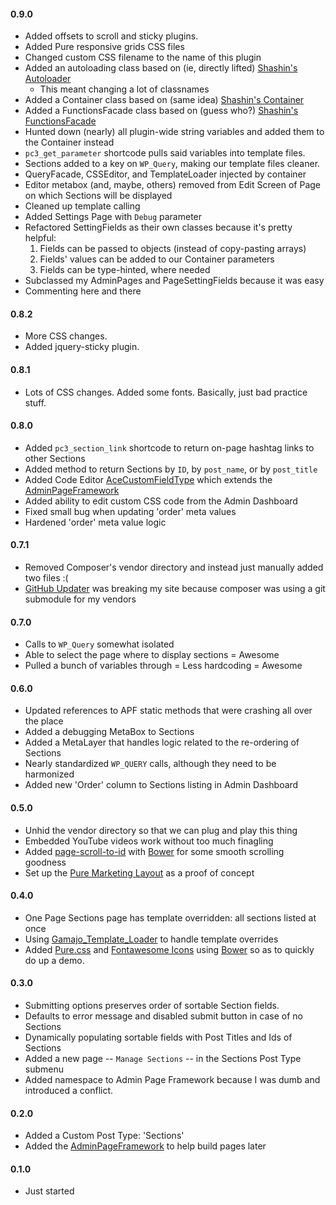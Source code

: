 #### 0.9.0
* Added offsets to scroll and sticky plugins.
* Added Pure responsive grids CSS files
* Changed custom CSS filename to the name of this plugin
* Added an autoloading class based on (ie, directly lifted) [Shashin's Autoloader](https://github.com/toppa/Shashin/blob/master/lib/ShashinAutoLoader.php)
    * This meant changing a lot of classnames
* Added a Container class based on (same idea) [Shashin's Container](https://github.com/toppa/Shashin/blob/master/lib/ShashinContainer.php)
* Added a FunctionsFacade class based on (guess who?) [Shashin's FunctionsFacade](https://github.com/toppa/Shashin/blob/master/lib/ShashinFunctionsFacade.php)
* Hunted down (nearly) all plugin-wide string variables and added them to the Container instead
* `pc3_get_parameter` shortcode pulls said variables into template files.
* Sections added to a key on `WP_Query`, making our template files cleaner. 
* QueryFacade, CSSEditor, and TemplateLoader injected by container
* Editor metabox (and, maybe, others) removed from Edit Screen of Page on which Sections will be displayed
* Cleaned up template calling
* Added Settings Page with `Debug` parameter
* Refactored SettingFields as their own classes because it's pretty helpful:
    1. Fields can be passed to objects (instead of copy-pasting arrays)
    2. Fields' values can be added to our Container parameters
    3. Fields can be type-hinted, where needed
* Subclassed my AdminPages and PageSettingFields because it was easy
* Commenting here and there

#### 0.8.2
* More CSS changes.
* Added jquery-sticky plugin.

#### 0.8.1
* Lots of CSS changes.  Added some fonts.  Basically, just bad practice stuff.

#### 0.8.0
* Added `pc3_section_link` shortcode to return on-page hashtag links to other Sections 
* Added method to return Sections by `ID`, by `post_name`, or by `post_title`
* Added Code Editor [AceCustomFieldType](https://github.com/soderlind/AceCustomFieldType) which extends the [AdminPageFramework](https://wordpress.org/plugins/admin-page-framework/)
* Added ability to edit custom CSS code from the Admin Dashboard
* Fixed small bug when updating 'order' meta values
* Hardened 'order' meta value logic

#### 0.7.1
* Removed Composer's vendor directory and instead just manually added two files :(
* [GitHub Updater](https://github.com/afragen/github-updater) was breaking my site because composer was using a git submodule for my vendors 

#### 0.7.0
* Calls to `WP_Query` somewhat isolated
* Able to select the page where to display sections = Awesome
* Pulled a bunch of variables through = Less hardcoding = Awesome

#### 0.6.0
* Updated references to APF static methods that were crashing all over the place
* Added a debugging MetaBox to Sections
* Added a MetaLayer that handles logic related to the re-ordering of Sections
* Nearly standardized `WP_QUERY` calls, although they need to be harmonized
* Added new 'Order' column to Sections listing in Admin Dashboard

#### 0.5.0
* Unhid the vendor directory so that we can plug and play this thing
* Embedded YouTube videos work without too much finagling
* Added [page-scroll-to-id](https://github.com/malihu/page-scroll-to-id) with [Bower](http://bower.io/) for some smooth scrolling goodness
* Set up the [Pure Marketing Layout](http://purecss.io/layouts/marketing/) as a proof of concept

#### 0.4.0
* One Page Sections page has template overridden: all sections listed at once
* Using [Gamajo_Template_Loader](https://github.com/GaryJones/Gamajo-Template-Loader) to handle template overrides
* Added [Pure.css](http://purecss.io/) and [Fontawesome Icons](https://github.com/FortAwesome/Font-Awesome) using [Bower](http://bower.io/) so as to quickly do up a demo.

#### 0.3.0
* Submitting options preserves order of sortable Section fields.
* Defaults to error message and disabled submit button in case of no Sections 
* Dynamically populating sortable fields with Post Titles and Ids of Sections 
* Added a new page -- `Manage Sections` -- in the Sections Post Type submenu  
* Added namespace to Admin Page Framework because I was dumb and introduced a conflict.

#### 0.2.0
* Added a Custom Post Type: 'Sections'
* Added the [AdminPageFramework](https://wordpress.org/plugins/admin-page-framework/) to help build pages later

#### 0.1.0
* Just started

